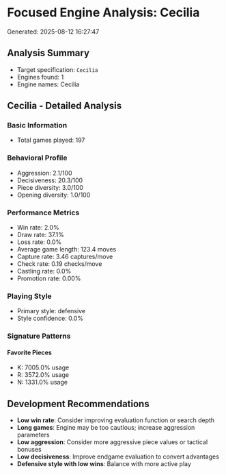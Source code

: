 # Focused Engine Analysis: Cecilia
Generated: 2025-08-12 16:27:47

## Analysis Summary
- Target specification: `Cecilia`
- Engines found: 1
- Engine names: Cecilia

## Cecilia - Detailed Analysis

### Basic Information
- Total games played: 197

### Behavioral Profile
- Aggression: 2.1/100
- Decisiveness: 20.3/100
- Piece diversity: 3.0/100
- Opening diversity: 1.0/100

### Performance Metrics
- Win rate: 2.0%
- Draw rate: 37.1%
- Loss rate: 0.0%
- Average game length: 123.4 moves
- Capture rate: 3.46 captures/move
- Check rate: 0.19 checks/move
- Castling rate: 0.0%
- Promotion rate: 0.00%

### Playing Style
- Primary style: defensive
- Style confidence: 0.0%

### Signature Patterns
#### Favorite Pieces
- K: 7005.0% usage
- R: 3572.0% usage
- N: 1331.0% usage

## Development Recommendations
- **Low win rate**: Consider improving evaluation function or search depth
- **Long games**: Engine may be too cautious; increase aggression parameters
- **Low aggression**: Consider more aggressive piece values or tactical bonuses
- **Low decisiveness**: Improve endgame evaluation to convert advantages
- **Defensive style with low wins**: Balance with more active play